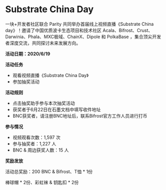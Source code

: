 # Substrate China Day

一块+开发者社区联合 Parity 共同举办首届线上视频直播《Substrate China day》！邀请了中国优质波卡生态项目和技术社区 Acala、Bifrost、Crust、Darwinia、Phala、MXC极域、ChainX、Dipole 和 PolkaBase ，集合顶尖开发者深度交流，共同探讨未来发展方向。

**活动日期：2020/6/19**

**活动任务**
- 观看视频直播《Substrate China Day》
- 参加抽奖活动

**活动规则**
- 点击抽奖助手参与本次抽奖活动
- 获奖者于6月22日在石墨文档中填写收件地址
- BNC获奖者，请注册BNC地址后，联系Bifrost官方工作人员进行打币

**参与情况**

- 视频观看次数：1,597 次
- 参与抽奖者：1,227 人
- BNC & 周边获奖人数：15 人

**奖励发放**

活动总奖励：200 BNC & Bifrost、T恤 * 1份

棒球帽 * 2份、彩虹袜 & 钥匙扣 * 2份

